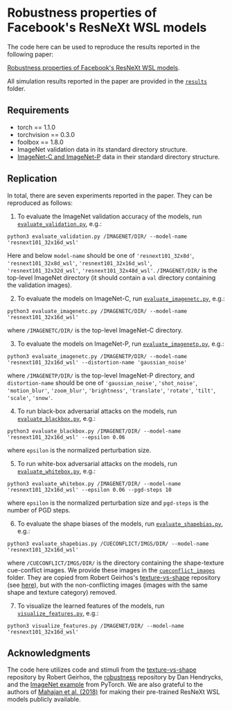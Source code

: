 # Robustness properties of Facebook's ResNeXt WSL models
The code here can be used to reproduce the results reported in the following paper:

[Robustness properties of Facebook's ResNeXt WSL models](https://arxiv.org/abs/1907.????).

All simulation results reported in the paper are provided in the [`results`](https://github.com/eminorhan/resnext-wsl/tree/master/results) folder. 

## Requirements
* torch == 1.1.0
* torchvision == 0.3.0
* foolbox == 1.8.0
* ImageNet validation data in its standard directory structure.
* [ImageNet-C and ImageNet-P](https://github.com/hendrycks/robustness) data in their standard directory structure.

## Replication
In total, there are seven experiments reported in the paper. They can be reproduced as follows:

1. To evaluate the ImageNet validation accuracy of the models, run [`evaluate_validation.py`](https://github.com/eminorhan/resnext-wsl/blob/master/evaluate_validation.py), e.g.:
```
python3 evaluate_validation.py /IMAGENET/DIR/ --model-name 'resnext101_32x16d_wsl'
```
Here and below `model-name` should be one of `'resnext101_32x8d'`, `'resnext101_32x8d_wsl'`, `'resnext101_32x16d_wsl'`, `'resnext101_32x32d_wsl'`, `'resnext101_32x48d_wsl'`. `/IMAGENET/DIR/` is the top-level ImageNet directory (it should contain a `val` directory containing the validation images).

2. To evaluate the models on ImageNet-C, run [`evaluate_imagenetc.py`](https://github.com/eminorhan/resnext-wsl/blob/master/evaluate_imagenetc.py), e.g.:
```
python3 evaluate_imagenetc.py /IMAGENETC/DIR/ --model-name 'resnext101_32x16d_wsl'
```
where `/IMAGENETC/DIR/` is the top-level ImageNet-C directory.

3. To evaluate the models on ImageNet-P, run [`evaluate_imagenetp.py`](https://github.com/eminorhan/resnext-wsl/blob/master/evaluate_imagenetp.py), e.g.:
```
python3 evaluate_imagenetc.py /IMAGENETP/DIR/ --model-name 'resnext101_32x16d_wsl' --distortion-name 'gaussian_noise'
```
where `/IMAGENETP/DIR/` is the top-level ImageNet-P directory, and `distortion-name` should be one of `'gaussian_noise'`, `'shot_noise'`, `'motion_blur'`, `'zoom_blur'`, `'brightness'`, `'translate'`, `'rotate'`, `'tilt'`, `'scale'`, `'snow'`.

4. To run black-box adversarial attacks on the models, run [`evaluate_blackbox.py`](https://github.com/eminorhan/resnext-wsl/blob/master/evaluate_blackbox.py), e.g.:
```
python3 evaluate_blackbox.py /IMAGENET/DIR/ --model-name 'resnext101_32x16d_wsl' --epsilon 0.06
```
where `epsilon` is the normalized perturbation size.

5. To run white-box adversarial attacks on the models, run [`evaluate_whitebox.py`](https://github.com/eminorhan/resnext-wsl/blob/master/evaluate_whitebox.py), e.g.:
```
python3 evaluate_whitebox.py /IMAGENET/DIR/ --model-name 'resnext101_32x16d_wsl' --epsilon 0.06 --pgd-steps 10
```
where `epsilon` is the normalized perturbation size and `pgd-steps` is the number of PGD steps.

6. To evaluate the shape biases of the models, run [`evaluate_shapebias.py`](https://github.com/eminorhan/resnext-wsl/blob/master/evaluate_shapebias.py), e.g.:
```
python3 evaluate_shapebias.py /CUECONFLICT/IMGS/DIR/ --model-name 'resnext101_32x16d_wsl'
```
where `/CUECONFLICT/IMGS/DIR/` is the directory containing the shape-texture cue-conflict images. We provide these images in the [`cueconflict_images`](https://github.com/eminorhan/resnext-wsl/tree/master/cueconflict_images) folder. They are copied from Robert Geirhos's [texture-vs-shape](https://github.com/rgeirhos/texture-vs-shape) repository (see [here](https://github.com/rgeirhos/texture-vs-shape/tree/master/stimuli/style-transfer-preprocessed-512)), but with the non-conflicting images (images with the same shape and texture category) removed.

7. To visualize the learned features of the models, run [`visualize_features.py`](https://github.com/eminorhan/resnext-wsl/blob/master/visualize_features.py), e.g.:
```
python3 visualize_features.py /IMAGENET/DIR/ --model-name 'resnext101_32x16d_wsl'
```

## Acknowledgments
The code here utilizes code and stimuli from the [texture-vs-shape](https://github.com/rgeirhos/texture-vs-shape) repository by Robert Geirhos, the [robustness](https://github.com/hendrycks/robustness) repository by Dan Hendrycks, and the [ImageNet example](https://github.com/pytorch/examples/tree/master/imagenet) from PyTorch. We are also grateful to the authors of [Mahajan et al. (2018)](https://arxiv.org/abs/1805.00932) for making their pre-trained ResNeXt WSL models publicly available.
